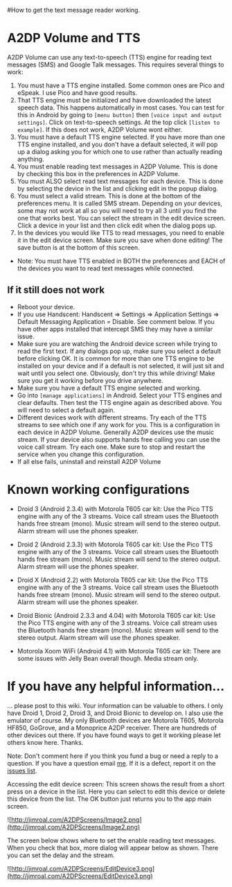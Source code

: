 #How to get the text message reader working.

# A2DP Volume and TTS #

A2DP Volume can use any text-to-speech (TTS) engine for reading text messages (SMS) and Google Talk messages.  This requires several things to work:

  1. You must have a TTS engine installed.  Some common ones are Pico and eSpeak.  I use Pico and have good results.
  1. That TTS engine must be initialized and have downloaded the latest speech data.  This happens automatically in most cases.  You can test for this in Android by going to `[menu button]` then `[voice input and output settings]`.  Click on text-to-speech settings.  At the top click `[listen to example]`.  If this does not work, A2DP Volume wont either.
  1. You must have a default TTS engine selected.  If you have more than one TTS engine installed, and you don't have a default selected, it will pop up a dialog asking you for which one to use rather than actually reading anything.
  1. You must enable reading text messages in A2DP Volume.  This is done by checking this box in the preferences in A2DP Volume.
  1. You must ALSO select read text messages for each device.  This is done by selecting the device in the list and clicking edit in the popup dialog.
  1. You must select a valid stream.  This is done at the bottom of the preferences menu.  It is called SMS stream.  Depending on your devices, some may not work at all so you will need to try all 3 until you find the one that works best.  You can select the stream in the edit device screen.  Click a device in your list and then click edit when the dialog pops up.
  1. In the devices you would like TTS to read messages, you need to enable it in the edit device screen.  Make sure you save when done editing!  The save button is at the bottom of this screen.
  * Note: You must have TTS enabled in BOTH the preferences and EACH of the devices you want to read text messages while connected.

## If it still does not work ##
  * Reboot your device.
  * If you use Handscent: Handscent => Settings => Application Settings => Default Messaging Application = Disable.  See comment below.  If you have other apps installed that intercept SMS they may have a similar issue.
  * Make sure you are watching the Android device screen while trying to read the first text.  If any dialogs pop up, make sure you select a default before clicking OK.    It is common for more than one TTS engine to be installed on your device and if a default is not selected, it will just sit and wait until you select one.  Obviously, don't try this while driving!  Make sure you get it working before you drive anywhere.
  * Make sure you have a default TTS engine selected and working.
  * Go into `[manage applications]` in Android.  Select your TTS engines and clear defaults.  Then test the TTS engine again as described above.  You will need to select a default again.
  * Different devices work with different streams.  Try each of the TTS streams to see which one if any work for you.  This is a configuration in each device in A2DP Volume. Generally A2DP devices use the music stream.  If your device also supports hands free calling you can use the voice call stream.  Try each one.  Make sure to stop and restart the service when you change this configuration.
  * If all else fails, uninstall and reinstall A2DP Volume

# Known working configurations #
  * Droid 3 (Android 2.3.4) with Motorola T605 car kit: Use the Pico TTS engine with any of the 3 streams.  Voice call stream uses the Bluetooth hands free stream (mono).  Music stream will send to the stereo output.  Alarm stream will use the phones speaker.

  * Droid 2 (Android 2.3.3) with Motorola T605 car kit: Use the Pico TTS engine with any of the 3 streams.  Voice call stream uses the Bluetooth hands free stream (mono).  Music stream will send to the stereo output.  Alarm stream will use the phones speaker.

  * Droid X (Android 2.2) with Motorola T605 car kit: Use the Pico TTS engine with any of the 3 streams.  Voice call stream uses the Bluetooth hands free stream (mono).  Music stream will send to the stereo output.  Alarm stream will use the phones speaker.

  * Droid Bionic (Android 2.3.3 and 4.04) with Motorola T605 car kit: Use the Pico TTS engine with any of the 3 streams.  Voice call stream uses the Bluetooth hands free stream (mono).  Music stream will send to the stereo output.  Alarm stream will use the phones speaker.

  * Motorola Xoom WiFi (Android 4.1) with Motorola T605 car kit: There are some issues with Jelly Bean overall though.  Media stream only.

# If you have any helpful information... #
... please post to this wiki.  Your information can be valuable to others.  I only have Droid 1, Droid 2, Droid 3, and Droid Bionic to develop on.  I also use the emulator of course.  My only Bluetooth devices are Motorola T605, Motorola HF850, GoGrove, and a Monoprice A2DP receiver. There are hundreds of other devices out there.  If you have found ways to get it working please let others know here.  Thanks.

Note: Don't comment here if you think you fund a bug or need a reply to a question.  If you have a question email [me](mailto:jroal@comcast.net).  If it is a defect, report it on the [issues list](http://code.google.com/p/a2dpvolume/issues/list).

Accessing the edit device screen:
This screen shows the result from a short press on a device in the list.  Here you can select to edit this device or delete this device from the list.  The OK button just returns you to the app main screen.

![http://jimroal.com/A2DPScreens/Image2.png](http://jimroal.com/A2DPScreens/Image2.png)

The screen below shows where to set the enable reading text messages.  When you check that box, more dialog will appear below as shown.  There you can set the delay and the stream.

![http://jimroal.com/A2DPScreens/EditDevice3.png](http://jimroal.com/A2DPScreens/EditDevice3.png)